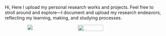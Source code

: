 Hi, Here I upload my personal research works and projects. Feel free to stroll around and explore—I document and upload my research endeavors, reflecting my learning, making, and studying processes.

<div style="display: flex; justify-content: space-around;">
    <img src="https://github-readme-stats.vercel.app/api/top-langs/?username=Mixtre&theme=midnight-purple&show_icons=true&hide_border=true&layout=compact"/>
    <img src="https://github-readme-stats.vercel.app/api?username=Mixtre&theme=midnight-purple&show_icons=true&hide_border=true&count_private=true" width="40%" />
</div>
